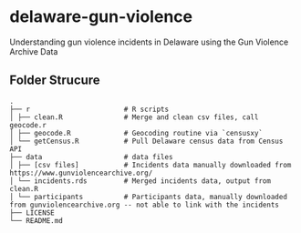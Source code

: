 # delaware-gun-violence
Understanding gun violence incidents in Delaware using the Gun Violence Archive Data

## Folder Strucure

```
.
├── r                       # R scripts
│ ├── clean.R               # Merge and clean csv files, call geocode.r
│ ├── geocode.R             # Geocoding routine via `censusxy`
│ └── getCensus.R           # Pull Delaware census data from Census API
├── data                    # data files
│ ├── [csv files]           # Incidents data manually downloaded from https://www.gunviolencearchive.org/
│ └── incidents.rds         # Merged incidents data, output from clean.R
│ └── participants          # Participants data, manually downloaded from gunviolencearchive.org -- not able to link with the incidents
├── LICENSE
└── README.md
```
